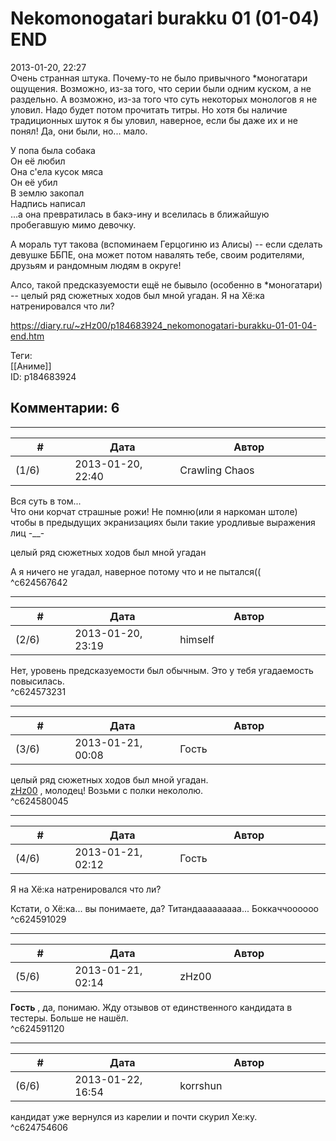 Nekomonogatari burakku 01 (01-04) END
=====================================

  
2013-01-20, 22:27  
 Очень странная штука. Почему-то не было привычного \*моногатари ощущения. Возможно, из-за того, что серии были одним куском, а не раздельно. А возможно, из-за того что суть некоторых монологов я не уловил. Надо будет потом прочитать титры. Но хотя бы наличие традиционных шуток я бы уловил, наверное, если бы даже их и не понял! Да, они были, но... мало.   
   
 У попа была собака   
 Он её любил   
 Она с'ела кусок мяса   
 Он её убил   
 В землю закопал   
 Надпись написал   
 ...а она превратилась в бакэ-ину и вселилась в ближайшую пробегавшую мимо девочку.   
   
 А мораль тут такова (вспоминаем Герцогиню из Алисы) -- если сделать девушке ББПЕ, она может потом навалять тебе, своим родителями, друзьям и рандомным людям в округе!   
   
 Алсо, такой предсказуемости ещё не бывыло (особенно в \*моногатари) -- целый ряд сюжетных ходов был мной угадан. Я на Хё:ка натренировался что ли?   
  
<https://diary.ru/~zHz00/p184683924_nekomonogatari-burakku-01-01-04-end.htm>  
  
Теги:  
[[Аниме]]  
ID: p184683924  


Комментарии: 6
--------------

  


---



|         #         |              Дата              |                     Автор                     |           ID           |
| --- | --- | --- | --- |
| (1/6) | 2013-01-20, 22:40 | Crawling Chaos | c624567642 |

  
 Вся суть в том...   
 Что они корчат страшные рожи! Не помню(или я наркоман штоле) чтобы в предыдущих экранизациях были такие уродливые выражения лиц -\_\_-   
   
  целый ряд сюжетных ходов был мной угадан    
   
 А я ничего не угадал, наверное потому что и не пытался((   
 ^c624567642

---



|         #         |              Дата              |                     Автор                     |           ID           |
| --- | --- | --- | --- |
| (2/6) | 2013-01-20, 23:19 | himself | c624573231 |

  
 Нет, уровень предсказуемости был обычным. Это у тебя угадаемость повысилась.   
 ^c624573231

---



|         #         |              Дата              |                     Автор                     |           ID           |
| --- | --- | --- | --- |
| (3/6) | 2013-01-21, 00:08 | Гость | c624580045 |

  
  целый ряд сюжетных ходов был мной угадан.    
  [zHz00](https://zHz00.diary.ru "Untitled")  , молодец! Возьми с полки некололю.   
 ^c624580045

---



|         #         |              Дата              |                     Автор                     |           ID           |
| --- | --- | --- | --- |
| (4/6) | 2013-01-21, 02:12 | Гость | c624591029 |

  
  Я на Хё:ка натренировался что ли?    
   
 Кстати, о Хё:ка... вы понимаете, да? Титандааааааааа... Боккаччоооооо   
 ^c624591029

---



|         #         |              Дата              |                     Автор                     |           ID           |
| --- | --- | --- | --- |
| (5/6) | 2013-01-21, 02:14 | zHz00 | c624591120 |

  
  **Гость**  , да, понимаю. Жду отзывов от единственного кандидата в тестеры. Больше не нашёл.   
 ^c624591120

---



|         #         |              Дата              |                     Автор                     |           ID           |
| --- | --- | --- | --- |
| (6/6) | 2013-01-22, 16:54 | korrshun | c624754606 |

  
 кандидат уже вернулся из карелии и почти скурил Хе:ку.   
 ^c624754606